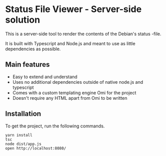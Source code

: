# Status File Viewer - Server-side solution

This is a server-side tool to render the contents of the Debian's status -file. 

It is built with Typescript and Node.js and meant to use as little dependencies as possible.

## Main features

- Easy to extend and understand
- Uses no additional dependencies outside of native node.js and typescript
- Comes with a custom templating engine Omi for the project
- Doesn't require any HTML apart from Omi to be written

## Installation

To get the project, run the following commands.

```
yarn install
tsc
node dist/app.js
open http://localhost:8080/
```
